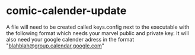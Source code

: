 # comic-calender-update
A file will need to be created called keys.config next to the executable with the following format which needs 
your marvel public and private key. It will also need your google calender adress in the format "blahblah@group.calendar.google.com"

<appSettings>
  <add key="publicKey" value="" />
  <add key="privateKey" value="" />
  <add key="calenderAddress" value="" />
</appSettings>
